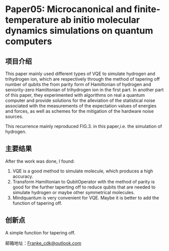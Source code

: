 <script
  src="https://cdn.mathjax.org/mathjax/latest/MathJax.js?config=TeX-AMS-MML_HTMLorMML"
  type="text/javascript">
</script>

# Paper05: Microcanonical and finite-temperature ab initio molecular dynamics simulations on quantum computers

## 项目介绍

This paper mainly used different types of VQE to simulate hydrogen and trihydrogen ion, which are respectively through the method of tapering off number of qubits the from parity form of Hamiltonian of hydrogen and seniority-zero Hamiltonian of trihydrogen ion in the first part. In another part of this paper, they experimented with algorithms on real a quantum computer and provide solutions for the alleviation of the statistical noise associated with the measurements of the expectation values of energies and forces, as well as schemes for the mitigation of the hardware noise sources.

This recurrence mainly reproduced FIG.3. in this paper,i.e. the simulation of hydrogen.


## 主要结果

After the work was done, I found:

1. VQE is a good method to simulate molecule, which produces a high accuracy.
2. Transform Hamiltonian to QubitOperator with the method of parity is good for the further taperting off to reduce qubits that are needed to simulate  hydrogen or maybe other symmetrical molecules.
3. Mindquantum is very convenient for VQE. Maybe it is better to add the function of tapering off.


## 创新点

A simple function for tapering off.

邮箱地址：Franke_cdk@outlook.com